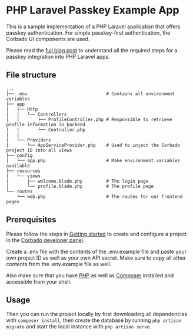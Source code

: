# PHP Laravel Passkey Example App

This is a sample implementation of a PHP Laravel application that offers passkey authentication.
For simple passkey-first authentication, the Corbado UI components are used.

Please read the [full blog post](https://www.corbado.com/blog/passkeys-php-laravel) to understand all the required steps for a passkey integration into PHP Laravel apps.

## File structure

```
...
├── .env                              # Contains all environment variables
├── app
|   ├── Http                        
|   |   └── Controllers
|   |       ├── ProfileController.php # Responsible to retrieve profile information in backend
|   |       └── Controller.php        
|   |
|   └── Providers  
|       └── AppServiceProvider.php    # Used to inject the Corbado project ID into all views
├── config
|   └── app.php                       # Make environment variables available
├── resources
|   └── views
|       ├── welcome.blade.php         # The login page
|       └── profile.blade.php         # The profile page
└── routes
    └── web.php                       # The routes for our frontend pages
```

## Prerequisites

Please follow the steps in [Getting started](https://docs.corbado.com/overview/getting-started) to create and configure
a project in the [Corbado developer panel](https://app.corbado.com/signin#register).

Create a .env file with the contents of the .env.example file and paste your own project ID as well as your own API secret.
Make sure to copy all other contents from the .env.example file as well.

Also make sure that you have [PHP](https://php.net) as well as [Composer](https://getcomposer.org/) installed and accessible from your shell.

## Usage

Then you can run the project locally by first downloading all dependencies with `composer install`,
then create the database by running `php artisan migrate` and start the local instance with `php artisan serve`.
